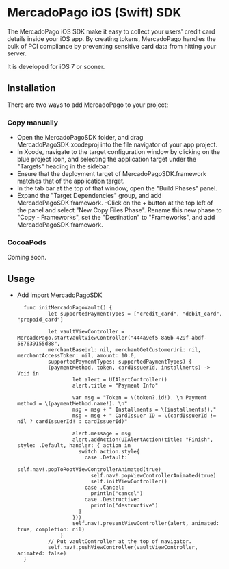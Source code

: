 # MercadoPago iOS (Swift) SDK
The MercadoPago iOS SDK make it easy to collect your users' credit card details inside your iOS app. By creating tokens, MercadoPago handles the bulk of PCI compliance by preventing sensitive card data from hitting your server.

It is developed for iOS 7 or sooner.

## Installation

There are two ways to add MercadoPago to your project:

### Copy manually

- Open the MercadoPagoSDK folder, and drag MercadoPagoSDK.xcodeproj into the file navigator of your app project.
- In Xcode, navigate to the target configuration window by clicking on the blue project icon, and selecting the application target under the "Targets" heading in the sidebar.
- Ensure that the deployment target of MercadoPagoSDK.framework matches that of the application target.
- In the tab bar at the top of that window, open the "Build Phases" panel.
- Expand the "Target Dependencies" group, and add MercadoPagoSDK.framework.
-Click on the + button at the top left of the panel and select "New Copy Files Phase". Rename this new phase to "Copy - Frameworks", set the "Destination" to "Frameworks", and add MercadoPagoSDK.framework.

### CocoaPods

Coming soon.

Usage
-----
- Add import MercadoPagoSDK

        func initMercadoPagoVault() {
                let supportedPaymentTypes = ["credit_card", "debit_card", "prepaid_card"]
        
                let vaultViewController = MercadoPago.startVaultViewController("444a9ef5-8a6b-429f-abdf-587639155d88", 
                merchantBaseUrl: nil, merchantGetCustomerUri: nil, merchantAccessToken: nil, amount: 10.0, 
                supportedPaymentTypes: supportedPaymentTypes) { 
                (paymentMethod, token, cardIssuerId, installments) -> Void in
                        let alert = UIAlertController()
                        alert.title = "Payment Info"
                
                        var msg = "Token = \(token?.id!). \n Payment method = \(paymentMethod.name!). \n"
                        msg = msg + " Installments = \(installments!)."
                        msg = msg + " CardIssuer ID = \(cardIssuerId != nil ? cardIssuerId! : cardIssuerId)"
                
                        alert.message = msg
                        alert.addAction(UIAlertAction(title: "Finish", style: .Default, handler: { action in
                          switch action.style{
                            case .Default:
                              self.nav!.popToRootViewControllerAnimated(true)
                              self.nav!.popViewControllerAnimated(true)
                              self.initViewController()
                            case .Cancel:
                              println("cancel")
                            case .Destructive:
                              println("destructive")
                          }
                        }))
                        self.nav!.presentViewController(alert, animated: true, completion: nil)
                    }
                // Put vaultController at the top of navigator.
                self.nav!.pushViewController(vaultViewController, animated: false)
        }
